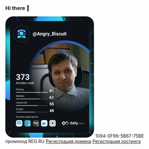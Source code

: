 ### Hi there 👋

<!--
**leo-at-itartpro/leo-at-itartpro** is a ✨ _special_ ✨ repository because its `README.md` (this file) appears on your GitHub profile.

Here are some ideas to get you started:

- 🔭 I’m currently working on ...
- 🌱 I’m currently learning ...
- 👯 I’m looking to collaborate on ...
- 🤔 I’m looking for help with ...
- 💬 Ask me about ...
- 📫 How to reach me: ...
- 😄 Pronouns: ...
- ⚡ Fun fact: ...
-->
<img src="https://raw.githubusercontent.com/leo-at-itartpro/leo-at-itartpro/4f03566749dec28cafb5ff72427359fa8c2b3120/devcard.svg" width="280" alt="DevCard">
1094-0F96-5B67-75BE промокод REG.RU
<a href="https://reg.ru?rlink=reflink-790993">Регистрация домена</a>
<a href="https://billing.lite-host.in/aff.php?aff=721">Регистрация хостинга</a>
